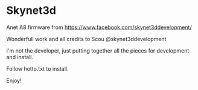# Skynet3d
Anet A8 firmware from https://www.facebook.com/skynet3ddevelopment/

Wonderfull work and all credits to  Scou @skynet3ddevelopment

I'm not the developer, just putting together all the pieces for development and install.

Follow hotto.txt to install.

Enjoy!
